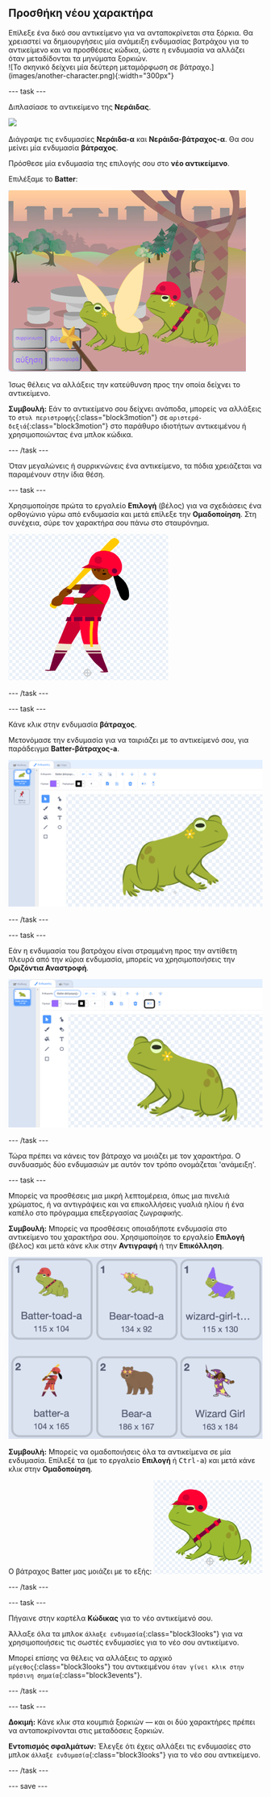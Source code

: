 ## Προσθήκη νέου χαρακτήρα

<div style="display: flex; flex-wrap: wrap">
<div style="flex-basis: 200px; flex-grow: 1; margin-right: 15px;">
Επίλεξε ένα δικό σου αντικείμενο για να ανταποκρίνεται στα ξόρκια. Θα χρειαστεί να δημιουργήσεις μία ανάμειξη ενδυμασίας βατράχου για το αντικείμενο και να προσθέσεις κώδικα, ώστε η ενδυμασία να αλλάζει όταν μεταδίδονται τα μηνύματα ξορκιών.
</div>
<div>
![Το σκηνικό δείχνει μία δεύτερη μεταμόρφωση σε βάτραχο.](images/another-character.png){:width="300px"}
</div>
</div>

--- task ---

Διπλασίασε το αντικείμενο της **Νεράιδας**.

![](images/duplicate-fairy.png)

Διάγραψε τις ενδυμασίες **Νεράιδα-α** και **Νεράιδα-βάτραχος-α**. Θα σου μείνει μία ενδυμασία **βάτραχος**.

Πρόσθεσε μία ενδυμασία της επιλογής σου στο **νέο αντικείμενο**.

Επιλέξαμε το **Batter**:

![](images/batter-on-stage.png)

Ίσως θέλεις να αλλάξεις την κατεύθυνση προς την οποία δείχνει το αντικείμενο.

**Συμβουλή:** Εάν το αντικείμενο σου δείχνει ανάποδα, μπορείς να αλλάξεις το `στυλ περιστροφής`{:class="block3motion"} σε `αριστερά-δεξιά`{:class="block3motion"} στο παράθυρο ιδιοτήτων αντικειμένου ή χρησιμοποιώντας ένα μπλοκ κώδικα.

--- /task ---

Όταν μεγαλώνεις ή συρρικνώνεις ένα αντικείμενο, τα πόδια χρειάζεται να παραμένουν στην ίδια θέση.

--- task ---

Χρησιμοποίησε πρώτα το εργαλείο **Επιλογή** (βέλος) για να σχεδιάσεις ένα ορθογώνιο γύρω από ενδυμασία και μετά επίλεξε την **Ομαδοποίηση**. Στη συνέχεια, σύρε τον χαρακτήρα σου πάνω στο σταυρόνημα.

![](images/character2-crosshair.png)

--- /task ---

--- task ---

Κάνε κλικ στην ενδυμασία **βάτραχος**.

Μετονόμασε την ενδυμασία για να ταιριάζει με το αντικείμενό σου, για παράδειγμα **Batter-βάτραχος-a**.

![](images/batter-toad-a-added.png)

--- /task ---

--- task ---

Εάν η ενδυμασία του βατράχου είναι στραμμένη προς την αντίθετη πλευρά από την κύρια ενδυμασία, μπορείς να χρησιμοποιήσεις την **Οριζόντια Αναστροφή**.

![](images/flip-horizontal.png)

--- /task ---

Τώρα πρέπει να κάνεις τον βάτραχο να μοιάζει με τον χαρακτήρα. Ο συνδυασμός δύο ενδυμασιών με αυτόν τον τρόπο ονομάζεται 'ανάμειξη'.

--- task ---

Μπορείς να προσθέσεις μια μικρή λεπτομέρεια, όπως μια πινελιά χρώματος, ή να αντιγράψεις και να επικολλήσεις γυαλιά ηλίου ή ένα καπέλο στο πρόγραμμα επεξεργασίας ζωγραφικής.

**Συμβουλή:** Μπορείς να προσθέσεις οποιαδήποτε ενδυμασία στο αντικείμενο του χαρακτήρα σου. Χρησιμοποίησε το εργαλείο **Επιλογή** (βέλος) και μετά κάνε κλικ στην **Αντιγραφή** ή την **Επικόλληση**.

![](images/editing-options.png)

**Συμβουλή:** Μπορείς να ομαδοποιήσεις όλα τα αντικείμενα σε μία ενδυμασία. Επίλεξέ τα (με το εργαλείο **Επιλογή** ή <kbd> Ctrl-a</kbd>) και μετά κάνε κλικ στην **Ομαδοποίηση**.

Ο βάτραχος Batter μας μοιάζει με το εξής: ![](images/batter-toad.png)

--- /task ---

--- task ---

Πήγαινε στην καρτέλα **Κώδικας** για το νέο αντικείμενό σου.

Άλλαξε όλα τα μπλοκ `άλλαξε ενδυμασία`{:class="block3looks"} για να χρησιμοποιήσεις τις σωστές ενδυμασίες για το νέο σου αντικείμενο.

Μπορεί επίσης να θέλεις να αλλάξεις το αρχικό `μέγεθος`{:class="block3looks"} του αντικειμένου `όταν γίνει κλικ στην πράσινη σημαία`{:class="block3events"}.

--- /task ---

--- task ---

**Δοκιμή:** Κάνε κλικ στα κουμπιά ξορκιών — και οι δύο χαρακτήρες πρέπει να ανταποκρίνονται στις μεταδόσεις ξορκιών.

**Εντοπισμός σφαλμάτων:** Έλεγξε ότι έχεις αλλάξει τις ενδυμασίες στο μπλοκ `άλλαξε ενδυμασία`{:class="block3looks"} για το νέο σου αντικείμενο.

--- /task ---

--- save ---

